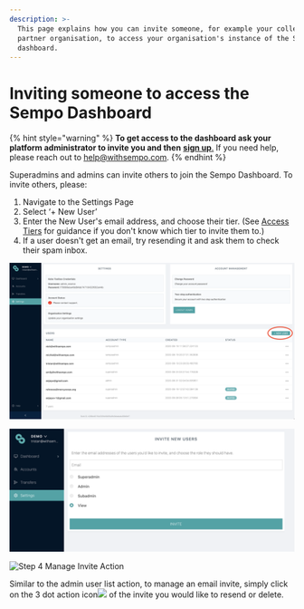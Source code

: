 ```yaml
---
description: >-
  This page explains how you can invite someone, for example your colleague or a
  partner organisation, to access your organisation's instance of the Sempo
  dashboard.
---
```


# Inviting someone to access the Sempo Dashboard

{% hint style="warning" %}
**To get access to the dashboard ask your platform administrator to invite you and then** [**sign up**.](how-to-log-in/) If you need help, please reach out to [help@withsempo.com](mailto:help@withsempo.com).
{% endhint %}

Superadmins and admins can invite others to join the Sempo Dashboard. To invite others, please:

1. Navigate to the Settings Page 
2. Select ‘+ New User’
3. Enter the New User's email address, and choose their tier. \(See [Access Tiers](dashboard-overview/access-tiers.md) for guidance if you don't know which tier to invite them to.\)
4. If a user doesn't get an email, try resending it and ask them to check their spam inbox.

![Step 1 &amp; 2 Settings Page/Invite User](../.gitbook/assets/screen-shot-2020-09-10-at-1.46.33-pm.png)

![Step 3 Invite User Screen](../.gitbook/assets/screen-shot-2020-09-10-at-1.45.47-pm.png)

![Step 4 Manage Invite Action](https://lh4.googleusercontent.com/QlFbneza6eEHw-MB3NF62AlOKH6EcdpxdkZHjvbPfl-1GbGm8aUaov3fTx--RLaNQ2AW4OwUUwZOEXVyEpxwAAKRL96ol6zvnkZW2eYj6Ds0SGImBBqBNMkL_kY9z6-RKCKiaOY)

Similar to the admin user list action, to manage an email invite, simply click on the 3 dot action icon![](https://lh4.googleusercontent.com/ii1F9h9-VKnlpA-g9PAA5_XtzFT9Tu-AKJjAvWun-ccrG6KS68PFzrhhL11UemVz4FcU6bMKT6w7NyqWJFSnioSqM8PfKrPz8C_WxDzGUpQwX8mr0HREiYhYJ0oLPicqO27BCvM)  of the invite you would like to resend or delete.

